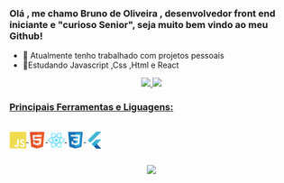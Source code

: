 ### Olá , me chamo Bruno de Oliveira , desenvolvedor front end iniciante e "curioso Senior", seja muito bem vindo ao meu Github!


- 🔭 Atualmente tenho trabalhado com  projetos pessoais 
- 🌱Estudando Javascript ,Css ,Html e React 

<div align="center">
  <a href="https://github.com/Wick096">
  <img height="180em" src="https://github-readme-stats.vercel.app/api?username=Wick096&show_icons=true&theme=tokyonight&include_all_commits=true&count_private=true"/>
  <img height="180em" src="https://github-readme-stats.vercel.app/api/top-langs/?username=Wick096&layout=compact&langs_count=16&theme=tokyonight"/>
    </div>   
    
</div>  

 ### Principais Ferramentas e Liguagens:
 
<div style="displa: inline_block" ><br>
  <img align="center" height="30" widht="40" src="https://raw.githubusercontent.com/devicons/devicon/master/icons/javascript/javascript-plain.svg">
  <img align="center" height ="30" widht="40" src="https://raw.githubusercontent.com/devicons/devicon/master/icons/html5/html5-original.svg">
  <img align="center" height ="30" widht="40" src="https://raw.githubusercontent.com/devicons/devicon/master/icons/react/react-original.svg">
  <img align="center" height="30" widht="40" src="https://raw.githubusercontent.com/devicons/devicon/master/icons/css3/css3-original.svg">
  <img align ="center" height="30" widht="40" src="https://github.com/devicons/devicon/blob/master/icons/flutter/flutter-original.svg"
  <img align="right" height ="120em" weight ="120em"src="https://user-images.githubusercontent.com/62807696/139469838-014bb8da-52c4-42ad-a0f9-7857a96fe777.png"
  </div>
  
##
  
<div align="center">
  
  
  
  <a href="https://www.linkedin.com/in/bruno-oliveira-72498b131/" target="_blank"><img src="https://img.shields.io/badge/LinkedIn-0077B5?style=for-the-badge&logo=linkedin&logoColor=white"  target ="_blank"></a>
    
  
   
   
    
  
    

  
    


